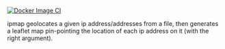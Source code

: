 [![Docker Image CI](https://github.com/rly0nheart/ipmap/actions/workflows/docker-image.yml/badge.svg)](https://github.com/rly0nheart/ipmap/actions/workflows/docker-image.yml)

ipmap geolocates a given ip address/addresses from a file, then generates a leaflet map pin-pointing the location of each ip address on it (with the right argument).



